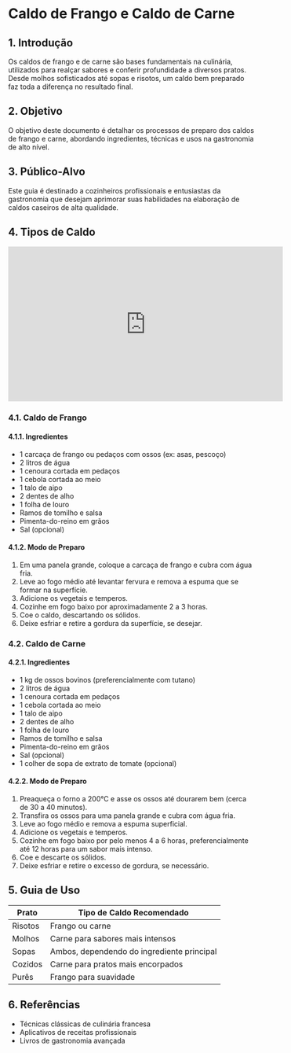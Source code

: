 # Caldo de Frango e Caldo de Carne

## 1. Introdução
Os caldos de frango e de carne são bases fundamentais na culinária, utilizados para realçar sabores e conferir profundidade a diversos pratos. Desde molhos sofisticados até sopas e risotos, um caldo bem preparado faz toda a diferença no resultado final.

## 2. Objetivo
O objetivo deste documento é detalhar os processos de preparo dos caldos de frango e carne, abordando ingredientes, técnicas e usos na gastronomia de alto nível.

## 3. Público-Alvo
Este guia é destinado a cozinheiros profissionais e entusiastas da gastronomia que desejam aprimorar suas habilidades na elaboração de caldos caseiros de alta qualidade.

## 4. Tipos de Caldo

<iframe width="560" height="315" src="https://www.youtube.com/embed/RCyGASS_zj4" frameborder="0" allow="accelerometer; autoplay; clipboard-write; encrypted-media; gyroscope; picture-in-picture" allowfullscreen></iframe>

### 4.1. Caldo de Frango
#### 4.1.1. Ingredientes
- 1 carcaça de frango ou pedaços com ossos (ex: asas, pescoço)
- 2 litros de água
- 1 cenoura cortada em pedaços
- 1 cebola cortada ao meio
- 1 talo de aipo
- 2 dentes de alho
- 1 folha de louro
- Ramos de tomilho e salsa
- Pimenta-do-reino em grãos
- Sal (opcional)

#### 4.1.2. Modo de Preparo
1. Em uma panela grande, coloque a carcaça de frango e cubra com água fria.
2. Leve ao fogo médio até levantar fervura e remova a espuma que se formar na superfície.
3. Adicione os vegetais e temperos.
4. Cozinhe em fogo baixo por aproximadamente 2 a 3 horas.
5. Coe o caldo, descartando os sólidos.
6. Deixe esfriar e retire a gordura da superfície, se desejar.

### 4.2. Caldo de Carne
#### 4.2.1. Ingredientes
- 1 kg de ossos bovinos (preferencialmente com tutano)
- 2 litros de água
- 1 cenoura cortada em pedaços
- 1 cebola cortada ao meio
- 1 talo de aipo
- 2 dentes de alho
- 1 folha de louro
- Ramos de tomilho e salsa
- Pimenta-do-reino em grãos
- Sal (opcional)
- 1 colher de sopa de extrato de tomate (opcional)

#### 4.2.2. Modo de Preparo
1. Preaqueça o forno a 200°C e asse os ossos até dourarem bem (cerca de 30 a 40 minutos).
2. Transfira os ossos para uma panela grande e cubra com água fria.
3. Leve ao fogo médio e remova a espuma superficial.
4. Adicione os vegetais e temperos.
5. Cozinhe em fogo baixo por pelo menos 4 a 6 horas, preferencialmente até 12 horas para um sabor mais intenso.
6. Coe e descarte os sólidos.
7. Deixe esfriar e retire o excesso de gordura, se necessário.

## 5. Guia de Uso
| Prato | Tipo de Caldo Recomendado |
|----------------|------------------------|
| Risotos | Frango ou carne |
| Molhos | Carne para sabores mais intensos |
| Sopas | Ambos, dependendo do ingrediente principal |
| Cozidos | Carne para pratos mais encorpados |
| Purês | Frango para suavidade |

## 6. Referências
- Técnicas clássicas de culinária francesa
- Aplicativos de receitas profissionais
- Livros de gastronomia avançada
